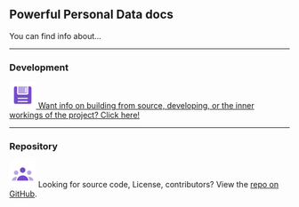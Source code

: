 <link rel="stylesheet" href="../assets/stylesheet.css">

## Powerful Personal Data docs


You can find info about...

---

<!-- Development -->
### Development
[
    ![Icon of a floppy disk to link to development](../assets/icons/Diskette-Duotone.svg)
    Want info on building from source, developing, or the inner workings of the project? Click here!
](dev/)

---

<!-- Repository -->
### Repository
![Icon of multiple people to link to repository](../assets/icons/Group-Duotone.svg) 
Looking for source code, License, contributors? View the [repo on GitHub](https://github.com/osoc22/project-idlab).
